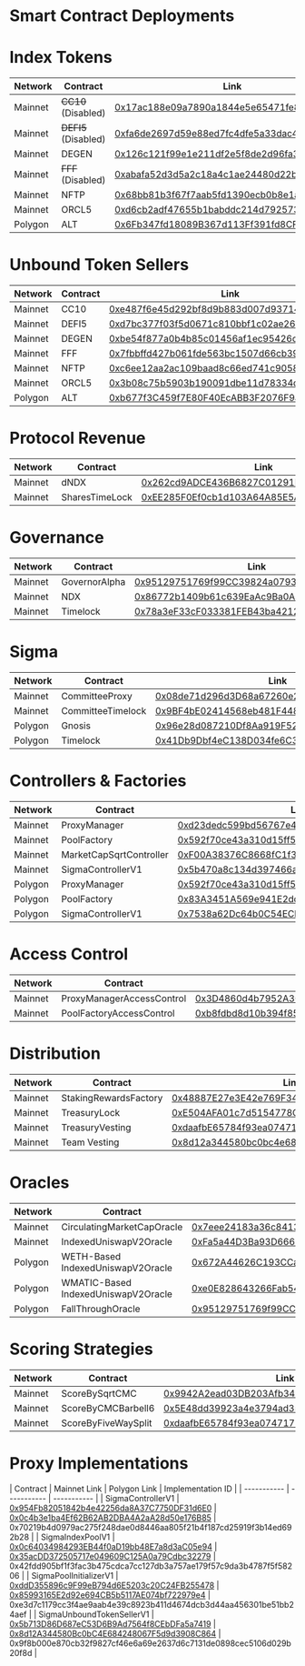 # Smart Contract Deployments

# Index Tokens

| Network | Contract      | Link |
| ----------- | ----------- | ----------- |
| Mainnet | ~~CC10~~ (Disabled) | [0x17ac188e09a7890a1844e5e65471fe8b0ccfadf3](https://etherscan.io/address/0x17ac188e09a7890a1844e5e65471fe8b0ccfadf3#code) |
| Mainnet | ~~DEFI5~~ (Disabled) | [0xfa6de2697d59e88ed7fc4dfe5a33dac43565ea41](https://etherscan.io/address/0xfa6de2697d59e88ed7fc4dfe5a33dac43565ea41#code) |
| Mainnet | DEGEN | [0x126c121f99e1e211df2e5f8de2d96fa36647c855](https://etherscan.io/address/0x126c121f99e1e211df2e5f8de2d96fa36647c855#code) |
| Mainnet | ~~FFF~~ (Disabled) | [0xabafa52d3d5a2c18a4c1ae24480d22b831fc0413](https://etherscan.io/address/0xabafa52d3d5a2c18a4c1ae24480d22b831fc0413#code) |
| Mainnet | NFTP | [0x68bb81b3f67f7aab5fd1390ecb0b8e1a806f2465](https://etherscan.io/address/0x68bb81b3f67f7aab5fd1390ecb0b8e1a806f2465#code) |
| Mainnet | ORCL5 | [0xd6cb2adf47655b1babddc214d79257348cbc39a7](https://etherscan.io/address/0xd6cb2adf47655b1babddc214d79257348cbc39a7#code) |
| Polygon | ALT | [0x6Fb347fd18089B367d113Ff391fd8CF41faA9a1e](https://polygonscan.com/address/0x6Fb347fd18089B367d113Ff391fd8CF41faA9a1e#code) |

# Unbound Token Sellers

| Network | Contract | Link |
| ----------- | ----------- | ----------- |
| Mainnet | CC10 | [0xe487f6e45d292bf8d9b883d007d93714f4bfe148](https://etherscan.io/address/0xe487f6e45d292bf8d9b883d007d93714f4bfe148#code) |
| Mainnet | DEFI5 | [0xd7bc377f03f5d0671c810bbf1c02ae261963f3a0](https://etherscan.io/address/0xd7bc377f03f5d0671c810bbf1c02ae261963f3a0#code) |
| Mainnet | DEGEN | [0xbe54f877a0b4b85c01456af1ec95426c70925334](https://etherscan.io/address/0xbe54f877a0b4b85c01456af1ec95426c70925334#code) |
| Mainnet | FFF | [0x7fbbffd427b061fde563bc1507d66cb392f0adad](https://etherscan.io/address/0x7fbbffd427b061fde563bc1507d66cb392f0adad#code) |
| Mainnet | NFTP | [0xc6ee12aa2ac109baad8c66ed741c9058db92eef6](https://etherscan.io/address/0xc6ee12aa2ac109baad8c66ed741c9058db92eef6#code) |
| Mainnet | ORCL5 | [0x3b08c75b5903b190091dbe11d78334d10022d929](https://etherscan.io/address/0x3b08c75b5903b190091dbe11d78334d10022d929#code) |
| Polygon | ALT | [0xb677f3C459f7E80F40EcABB3F2076F9ae501DD76](https://polygonscan.com/address/0xb677f3C459f7E80F40EcABB3F2076F9ae501DD76#code) |

# Protocol Revenue

| Network | Contract | Link |
| ----------- | ----------- | ----------- |
| Mainnet | dNDX | [0x262cd9ADCE436B6827C01291B84f1871FB8b95A3](https://etherscan.io/address/0x262cd9adce436b6827c01291b84f1871fb8b95a3#code) |
| Mainnet | SharesTimeLock | [0xEE285F0Ef0cb1d103A64A85E5A0EDFEdcB53900f](https://etherscan.io/address/0xee285f0ef0cb1d103a64a85e5a0edfedcb53900f#code) |


# Governance

| Network | Contract      | Link |
| ----------- | ----------- | ----------- |
| Mainnet | GovernorAlpha | [0x95129751769f99CC39824a0793eF4933DD8Bb74B](https://etherscan.io/address/0x95129751769f99CC39824a0793eF4933DD8Bb74B#code) |
| Mainnet | NDX | [0x86772b1409b61c639EaAc9Ba0AcfBb6E238e5F83](https://etherscan.io/token/0x86772b1409b61c639EaAc9Ba0AcfBb6E238e5F83#code) |
| Mainnet | Timelock | [0x78a3eF33cF033381FEB43ba4212f2Af5A5A0a2EA](https://etherscan.io/address/0x78a3eF33cF033381FEB43ba4212f2Af5A5A0a2EA#code) |

# Sigma

| Network | Contract      | Link |
| ----------- | ----------- | ----------- |
| Mainnet | CommitteeProxy | [0x08de71d296d3D68a67260e272828428384ECAAd1](https://etherscan.io/address/0x08de71d296d3D68a67260e272828428384ECAAd1#code) |
| Mainnet | CommitteeTimelock | [0x9BF4bE02414568eb481F448149432c6863737966](https://etherscan.io/token/0x9BF4bE02414568eb481F448149432c6863737966#code) |
| Polygon | Gnosis | [0x96e28d087210Df8Aa919F52B8f8Dd50adF7daeF1](https://gnosis-safe.io/app/matic:0x96e28d087210Df8Aa919F52B8f8Dd50adF7daeF1/transactions/) |
| Polygon | Timelock | [0x41Db9Dbf4eC138D034fe6C3c44D62D792a0f26D4](https://polygonscan.com/address/0x41Db9Dbf4eC138D034fe6C3c44D62D792a0f26D4) |

# Controllers & Factories

| Network | Contract      | Link |
| ----------- | ----------- | ----------- |
| Mainnet | ProxyManager | [0xd23dedc599bd56767e42d48484d6ca96ab01c115](https://etherscan.io/address/0xd23dedc599bd56767e42d48484d6ca96ab01c115#code) |
| Mainnet | PoolFactory | [0x592f70ce43a310d15ff59be1460f38ab6df3fe65](https://etherscan.io/address/0x592f70ce43a310d15ff59be1460f38ab6df3fe65#code) |
| Mainnet | MarketCapSqrtController | [0xF00A38376C8668fC1f3Cd3dAeef42E0E44A7Fcdb](https://etherscan.io/address/0xF00A38376C8668fC1f3Cd3dAeef42E0E44A7Fcdb#code) |
| Mainnet | SigmaControllerV1 | [0x5b470a8c134d397466a1a603678dadda678cbc29](https://etherscan.io/address/0x5b470a8c134d397466a1a603678dadda678cbc29#code) |
| Polygon | ProxyManager | [0x592f70ce43a310d15ff59be1460f38ab6df3fe65](https://polygonscan.com/address/0x592f70ce43a310d15ff59be1460f38ab6df3fe65#code) |
| Polygon | PoolFactory | [0x83A3451A569e941E2ddB79942F404c126a1B56Bf](https://polygonscan.com/address/0x83A3451A569e941E2ddB79942F404c126a1B56Bf#code) |
| Polygon | SigmaControllerV1 | [0x7538a62Dc64b0C54ECbA1135111084572A7c94eE](https://polygonscan.com/address/0x7538a62Dc64b0C54ECbA1135111084572A7c94eE#code) |

# Access Control

| Network | Contract      | Link |
| ----------- | ----------- | ----------- |
| Mainnet | ProxyManagerAccessControl | [0x3D4860d4b7952A3CAD3Accfada61463F15fc0D54](https://etherscan.io/address/0x3D4860d4b7952A3CAD3Accfada61463F15fc0D54#code) |
| Mainnet | PoolFactoryAccessControl | [0xb8fdbd8d10b394f85f777969564b6d49d6ebaaa2](https://etherscan.io/address/0xb8fdbd8d10b394f85f777969564b6d49d6ebaaa2#code) |

# Distribution

| Network | Contract      | Link |
| ----------- | ----------- | ----------- |
| Mainnet | StakingRewardsFactory | [0x48887E27e3E42e769F34e1e43E857235035d333a](https://etherscan.io/address/0x48887E27e3E42e769F34e1e43E857235035d333a#code) |
| Mainnet | TreasuryLock | [0xE504AFA01c7d5154778C0d93D6fb9BdBb6Bf2A52](https://etherscan.io/address/0xE504AFA01c7d5154778C0d93D6fb9BdBb6Bf2A52#code) |
| Mainnet | TreasuryVesting | [0xdaafbE65784f93ea0747173a77abB4206f98443C](https://etherscan.io/address/0xdaafbE65784f93ea0747173a77abB4206f98443C#code) |
| Mainnet | Team Vesting | [0x8d12a344580bc0bc4e684248067f5d9d3908c864](https://etherscan.io/address/0x8d12a344580bc0bc4e684248067f5d9d3908c864#code) |

# Oracles

| Network | Contract      | Link |
| ----------- | ----------- | ----------- |
| Mainnet | CirculatingMarketCapOracle | [0x7eee24183a36c84130d22db16f01d593114a8391](https://etherscan.io/address/0x7eee24183a36c84130d22db16f01d593114a8391#code) |
| Mainnet | IndexedUniswapV2Oracle | [0xFa5a44D3Ba93D666Bf29C8804a36e725ecAc659A](https://etherscan.io/address/0xFa5a44D3Ba93D666Bf29C8804a36e725ecAc659A#code) |
| Polygon | WETH-Based IndexedUniswapV2Oracle | [0x672A44626C193CCafCD253b1B096de219FdcC2fa](https://polygonscan.com/address/0x672A44626C193CCafCD253b1B096de219FdcC2fa#code) |
| Polygon | WMATIC-Based IndexedUniswapV2Oracle | [0xe0E828643266Fab54716503f82FB404867214f39](https://polygonscan.com/address/0xe0E828643266Fab54716503f82FB404867214f39#code) |
| Polygon | FallThroughOracle | [0x95129751769f99CC39824a0793eF4933DD8Bb74B](https://polygonscan.com/address/0x95129751769f99CC39824a0793eF4933DD8Bb74B#code) |

# Scoring Strategies

| Network | Contract      | Link |
| ----------- | ----------- | ----------- |
| Mainnet | ScoreBySqrtCMC | [0x9942A2ead03DB203Afb3443B24A0859a60513542](https://etherscan.io/address/0x9942A2ead03DB203Afb3443B24A0859a60513542#code) |
| Mainnet | ScoreByCMCBarbell6 | [0x5E48dd39923a4e3794ad359200129DB3b5d47c64](https://etherscan.io/address/0x5E48dd39923a4e3794ad359200129DB3b5d47c64#code) |
| Mainnet | ScoreByFiveWaySplit | [0xdaafbE65784f93ea0747173a77abB4206f98443C](https://polygonscan.com/address/0xdaafbE65784f93ea0747173a77abB4206f98443C#code) |

# Proxy Implementations

| Contract      | Mainnet Link | Polygon Link | Implementation ID |
| ----------- | ----------- | ----------- | 
| SigmaControllerV1 | [0x954Fb82051842b4e42256da8A37C7750DF31d6E0](https://etherscan.io/address/0x954Fb82051842b4e42256da8A37C7750DF31d6E0#code) | [0x0c4b3e1ba4Ef62B62AB2DBA4A2aA28d50e176B85](https://polygonscan.com/address/0x0c4b3e1ba4Ef62B62AB2DBA4A2aA28d50e176B85#code) | 0x70219b4d0979ac275f248dae0d8446aa805f21b4f187cd25919f3b14ed692b28 |
| SigmaIndexPoolV1 | [0x0c64034984293EB44f0aD19bb48E7a8d3aC05e94](https://etherscan.io/address/0x0c64034984293EB44f0aD19bb48E7a8d3aC05e94#code) | [0x35acDD372505717e049609C125A0a79Cdbc32279](https://polygonscan.com/address/0x35acDD372505717e049609C125A0a79Cdbc32279#code) | 0x42fdd905bf1f3fac3b475cdca7cc127db3a757ae179f57c9da3b4787f5f58206 |
| SigmaPoolInitializerV1 | [0xddD355896c9F99eB794d6E5203c20C24FB255478](https://etherscan.io/address/0xddD355896c9F99eB794d6E5203c20C24FB255478#code) | [0x85993165E2d92e694CB5b5117AE074bf722979e4](https://polygonscan.com/address/0x85993165E2d92e694CB5b5117AE074bf722979e4#code) | 0xe3d7c1179cc3f4ae9aab4e39c8923b411d4674dcb3d44aa456301be51bb24aef |
| SigmaUnboundTokenSellerV1 | [0x5b713D86D687eC53D6B9Ad7564f8CEbDFa5a7419](https://etherscan.io/address/0x5b713D86D687eC53D6B9Ad7564f8CEbDFa5a7419#code) | [0x8d12A344580Bc0bC4E684248067F5d9d3908C864](https://polygonscan.com/address/0x8d12A344580Bc0bC4E684248067F5d9d3908C864#code) | 0x9f8b000e870cb32f9827cf46e6a69e2637d6c7131de0898cec5106d029b20f8d |